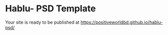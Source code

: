# Hablu- PSD Template
 Your site is ready to be published at https://positiveworldbd.github.io/hablu-psd/
